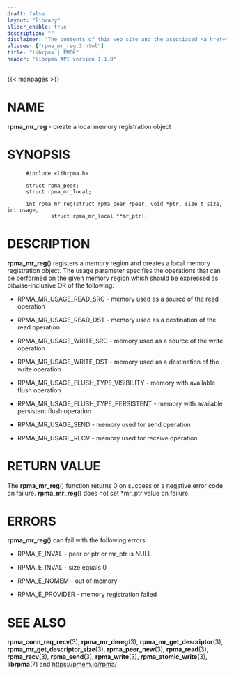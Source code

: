 ```yaml
---
draft: false
layout: "library"
slider_enable: true
description: ""
disclaimer: "The contents of this web site and the associated <a href=\"https://github.com/pmem\">GitHub repositories</a> are BSD-licensed open source."
aliases: ["rpma_mr_reg.3.html"]
title: "librpma | PMDK"
header: "librpma API version 1.1.0"
---
```

{{< manpages >}}

[comment]: <> (SPDX-License-Identifier: BSD-3-Clause)
[comment]: <> (Copyright 2020-2022, Intel Corporation)

# NAME

**rpma_mr_reg** - create a local memory registration object

# SYNOPSIS

          #include <librpma.h>

          struct rpma_peer;
          struct rpma_mr_local;

          int rpma_mr_reg(struct rpma_peer *peer, void *ptr, size_t size, int usage,
                  struct rpma_mr_local **mr_ptr);

# DESCRIPTION

**rpma_mr_reg**() registers a memory region and creates a local memory
registration object. The usage parameter specifies the operations that
can be performed on the given memory region which should be expressed as
bitwise-inclusive OR of the following:

-   RPMA_MR_USAGE_READ_SRC - memory used as a source of the read
    operation

-   RPMA_MR_USAGE_READ_DST - memory used as a destination of the read
    operation

-   RPMA_MR_USAGE_WRITE_SRC - memory used as a source of the write
    operation

-   RPMA_MR_USAGE_WRITE_DST - memory used as a destination of the write
    operation

-   RPMA_MR_USAGE_FLUSH_TYPE_VISIBILITY - memory with available flush
    operation

-   RPMA_MR_USAGE_FLUSH_TYPE_PERSISTENT - memory with available
    persistent flush operation

-   RPMA_MR_USAGE_SEND - memory used for send operation

-   RPMA_MR_USAGE_RECV - memory used for receive operation

# RETURN VALUE

The **rpma_mr_reg**() function returns 0 on success or a negative error
code on failure. **rpma_mr_reg**() does not set \*mr_ptr value on
failure.

# ERRORS

**rpma_mr_reg**() can fail with the following errors:

-   RPMA_E\_INVAL - peer or ptr or mr_ptr is NULL

-   RPMA_E\_INVAL - size equals 0

-   RPMA_E\_NOMEM - out of memory

-   RPMA_E\_PROVIDER - memory registration failed

# SEE ALSO

**rpma_conn_req_recv**(3), **rpma_mr_dereg**(3),
**rpma_mr_get_descriptor**(3), **rpma_mr_get_descriptor_size**(3),
**rpma_peer_new**(3), **rpma_read**(3), **rpma_recv**(3),
**rpma_send**(3), **rpma_write**(3), **rpma_atomic_write**(3),
**librpma**(7) and https://pmem.io/rpma/
